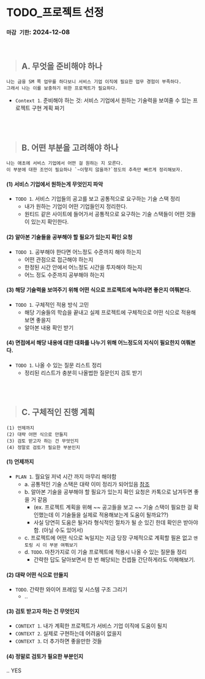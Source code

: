 # TODO_프로젝트 선정

### `마감 기한`: 2024-12-08


<br>

> ## A. 무엇을 준비해야 하나
```
나는 금융 SM 쪽 업무를 하다보니 서비스 기업 이직에 필요한 업무 경험이 부족하다.
그래서 나는 이를 보충하기 위한 프로젝트가 필요하다.
``` 

- `Context 1`. 준비해야 하는 것: 서비스 기업에서 원하는 기술력을 보여줄 수 있는 프로젝트 구현 계획 짜기



<br>
<br>




> ## B. 어떤 부분을 고려해야 하나
```
나는 애초에 서비스 기업에서 어떤 걸 원하는 지 모른다.
이 부분에 대한 조언이 필요하나 `~이렇지 않을까?`정도의 추측만 빠르게 정리해보자.
```

#### (1) 서비스 기업에서 원하는게 무엇인지 파악
- `TODO 1`. 서비스 기업들의 공고를 보고 공통적으로 요구하는 기술 스택 정리
  - 내가 원하는 기업이 어떤 기업들인지 정리한다.
  - 원티드 같은 사이트에 들어가서 공통적으로 요구하는 기술 스택들이 어떤 것들이 있는지 확인한다.

#### (2) 알아본 기술들을 공부해야 할 필요가 있는지 확인 요청
- `TODO 1`. 공부해야 한다면 어느정도 수준까지 해야 하는지
  - 어떤 관점으로 접근해야 하는지
  - 한정된 시간 안에서 어느정도 시간을 투자해야 하는지
  - 어느 정도 수준까지 공부해야 하는지

#### (3) 해당 기술력을 보여주기 위해 어떤 식으로 프로젝트에 녹여내면 좋은지 여쭤본다.
- `TODO 1`. 구체적인 적용 방식 고민
  - 해당 기술들의 학습을 끝내고 실제 프로젝트에 구체적으로 어떤 식으로 적용해보면 좋을지
  - 알아본 내용 확인 받기

#### (4) 면접에서 해당 내용에 대한 대화를 나누기 위해 어느정도의 지식이 필요한지 여쭤본다.
- `TODO 1`. 나올 수 있는 질문 리스트 정리
  - 정리된 리스트가 충분히 나올법한 질문인지 검토 받기


<br>
<br>


> ## C. 구체적인 진행 계획
```
(1) 언제까지
(2) 대략 어떤 식으로 만들지
(3) 검토 받고자 하는 건 무엇인지
(4) 정말로 검토가 필요한 부분인지
```

#### (1) 언제까지
- `PLAN 1`. 월요일 저녁 시간 까지 마무리 해야함
  - a. 공통적인 기술 스택은 대략 이미 정리가 되어있음 [참조]()
  - b. 알아본 기술을 공부해야 할 필요가 있는지 확인 요청은 카톡으로 남겨두면 좋을 거 같음
    - (ex. 프로젝트 계획을 위해 ~~ 공고들을 보고 ~~ 기술 스택이 필요한 걸 확인했는데 이 기술들을 실제로 적용해보는게 도움이 될까요??)
    - 사실 당연히 도움은 될거라 형식적인 절차가 될 순 있긴 한데 확인은 받아야함. (아닐 수도 있어서)
  - c. 프로젝트에 어떤 식으로 녹일지는 지금 당장 구체적으로 계획할 필욘 없고 `멘토링 시 이 부분 여쭤보기`
  - d. `TODO`. 마찬가지로 이 기술 프로젝트에 적용시 나올 수 있는 질문들 정리
    - 간략한 답도 달아보면서 한 번 해당되는 컨셉들 간단하게라도 이해해보기.

#### (2) 대략 어떤 식으로 만들지
- `TODO`. 간략한 와이어 프레임 및 시스템 구조 그리기
  - ..

#### (3) 검토 받고자 하는 건 무엇인지
- `CONTEXT 1`. 내가 계획한 프로젝트가 서비스 기업 이직에 도움이 될지
- `CONTEXT 2`. 실제로 구현하는데 어려움이 없을지
- `CONTEXT 3`. 더 추가하면 좋을만한 것들


#### (4) 정말로 검토가 필요한 부분인지
.. YES



